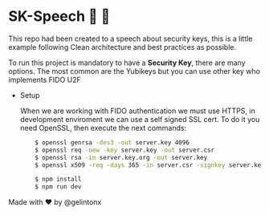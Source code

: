# SK-Speech 📢 🔐

This repo had been created to a speech about security keys, this is a little example following Clean architecture and best practices as possible.


To run this project is mandatory to have a **Security Key**, there are many options. The most common are the Yubikeys but you can use other key who implements FIDO U2F

- Setup
    
    When we are working with FIDO authentication we must use HTTPS, in development enviroment we can use a self signed SSL cert. To do it you need OpenSSL, then execute the next commands: 


    ``` bash
        $ openssl genrsa -des3 -out server.key 4096
        $ openssl req -new -key server.key -out server.csr
        $ openssl rsa -in server.key.org -out server.key
        $ openssl x509 -req -days 365 -in server.csr -signkey server.key -out server.crt
    ```


    

    ```bash
        $ npm install 
        $ npm run dev
    ```


Made with ❤️ by @gelintonx
